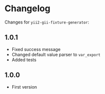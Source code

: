 # Changelog

Changes for `yii2-gii-fixture-generator`:

## 1.0.1

- Fixed success message
- Changed default value parser to `var_export`
- Added tests

## 1.0.0

- First version